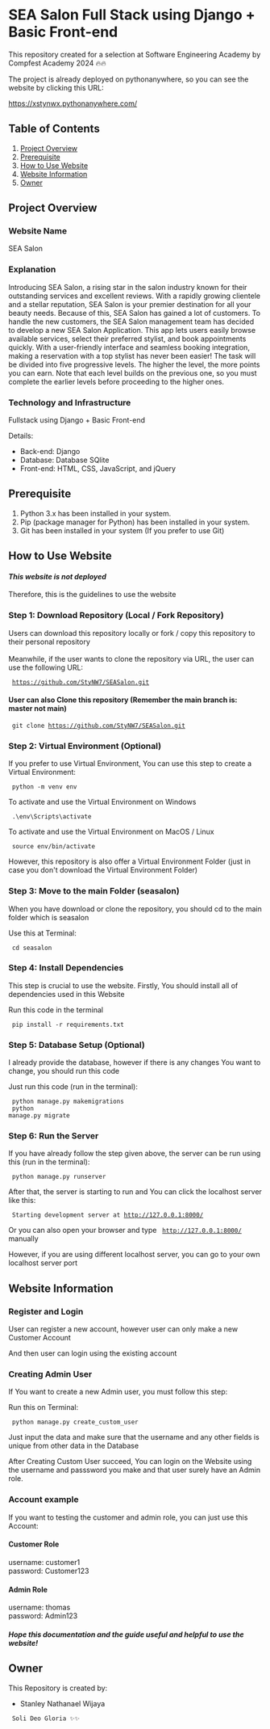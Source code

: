 # SEA Salon Full Stack using Django + Basic Front-end

This repository created for a selection at Software Engineering Academy by Compfest Academy 2024 🔥🔥

The project is already deployed on pythonanywhere, so you can see the website by clicking this URL:

<a href="https://xstynwx.pythonanywhere.com/">https://xstynwx.pythonanywhere.com/</a>

## Table of Contents
1. [Project Overview](https://github.com/StyNW7/SEASalon#Project-Overview)
2. [Prerequisite](https://github.com/StyNW7/SEASalon#Prerequisite)
3. [How to Use Website](https://github.com/StyNW7/SEASalon#How-to-Use-Website)
4. [Website Information](https://github.com/StyNW7/SEASalon#Website-Information)
5. [Owner](https://github.com/StyNW7/SEASalon#Owner)

## Project Overview

### Website Name
SEA Salon

### Explanation

Introducing SEA Salon, a rising star in the salon industry known for their outstanding services
and excellent reviews. With a rapidly growing clientele and a stellar reputation, SEA Salon is your
premier destination for all your beauty needs. Because of this, SEA Salon has gained a lot of
customers. To handle the new customers, the SEA Salon management team has decided to
develop a new SEA Salon Application.
This app lets users easily browse available services, select their preferred stylist, and book
appointments quickly. With a user-friendly interface and seamless booking integration, making a
reservation with a top stylist has never been easier!
The task will be divided into five progressive levels. The higher the level, the more points you can
earn. Note that each level builds on the previous one, so you must complete the earlier levels
before proceeding to the higher ones.

### Technology and Infrastructure

Fullstack using Django + Basic Front-end

Details:
- Back-end: Django
- Database: Database SQlite
- Front-end: HTML, CSS, JavaScript, and  jQuery

## Prerequisite

1. Python 3.x has been installed in your system.
2. Pip (package manager for Python) has been installed in your system.
3. Git has been installed in your system (If you prefer to use Git)

## How to Use Website

#### *This website is not deployed*

Therefore, this is the guidelines to use the website

### Step 1: Download Repository (Local / Fork Repository)

Users can download this repository locally or fork / copy this repository to their personal repository
<br> <br>
Meanwhile, if the user wants to clone the repository via URL, the user can use the following URL:

<code> https://github.com/StyNW7/SEASalon.git </code>

#### User can also Clone this repository (Remember the main branch is: master not main)

<code> git clone https://github.com/StyNW7/SEASalon.git </code>

### Step 2: Virtual Environment (Optional)

If you prefer to use Virtual Environment, You can use this step to create a Virtual Environment:

<code> python -m venv env </code>

To activate and use the Virtual Environment on Windows

<code> .\env\Scripts\activate </code>

To activate and use the Virtual Environment on MacOS / Linux

<code> source env/bin/activate </code>

However, this repository is also offer a Virtual Environment Folder (just in case you don't download the Virtual Environment Folder)

### Step 3: Move to the main Folder (seasalon)

When you have download or clone the repository, you should cd to the main folder which is seasalon

Use this at Terminal:

<code> cd seasalon </code>

### Step 4: Install Dependencies

This step is crucial to use the website. Firstly, You should install all of dependencies used in this Website

Run this code in the terminal

<code> pip install -r requirements.txt </code>

### Step 5: Database Setup (Optional)

I already provide the database, however if there is any changes You want to change, you should run this code

Just run this code (run in the terminal):

<code> python manage.py makemigrations </code>
<br>
<code> python manage.py migrate </code>

### Step 6: Run the Server

If you have already follow the step given above, the server can be run using this (run in the terminal):

<code> python manage.py runserver </code>

After that, the server is starting to run and You can click the localhost server like this:

<code> Starting development server at http://127.0.0.1:8000/ </code>

Or you can also open your browser and type <code> http://127.0.0.1:8000/ </code> manually

However, if you are using different localhost server, you can go to your own localhost server port


<!-- Other Guide -->

## Website Information

### Register and Login

User can register a new account, however user can only make a new Customer Account

And then user can login using the existing account

### Creating Admin User

If You want to create a new Admin user, you must follow this step:

Run this on Terminal:

<code> python manage.py create_custom_user </code>

Just input the data and make sure that the username and any other fields is unique from other data in the Database

After Creating Custom User succeed, You can login on the Website using the username and passsword you make and that user surely have an Admin role.

### Account example

If you want to testing the customer and admin role, you can just use this Account:

#### Customer Role

username: customer1
<br>
password: Customer123

#### Admin Role

username: thomas
<br>
password: Admin123

##### Hope this documentation and the guide useful and helpful to use the website!

<!-- Translation -->

<!--

## Translation

I also provide Documentation Translation in Indonesian right here:

<a href="Translation/Indonesia.md"> Indonesian Translation </a>

-->

<!-- Owner -->

## Owner

This Repository is created by:
- Stanley Nathanael Wijaya

<code> Soli Deo Gloria ✨✨ </code>
